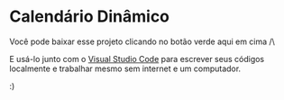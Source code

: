 # Calendário Dinâmico

Você pode baixar esse projeto clicando no botão verde aqui em cima /\

E usá-lo junto com o [Visual Studio Code](https://code.visualstudio.com/download) para escrever seus códigos localmente e trabalhar mesmo sem internet e um computador.

:) 
